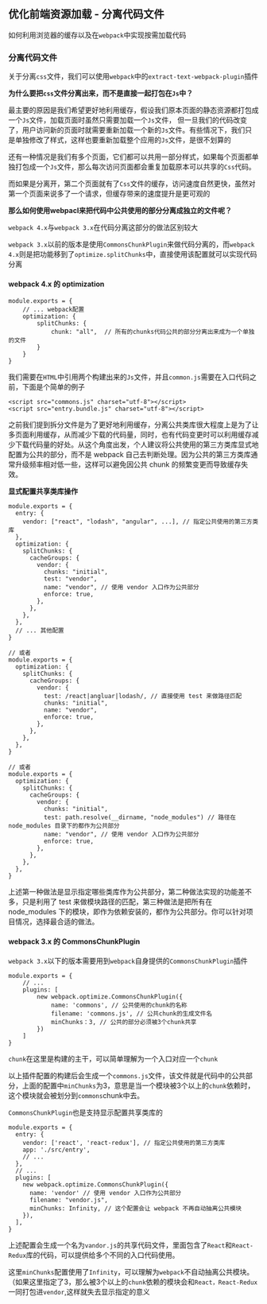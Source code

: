 ## 优化前端资源加载 - 分离代码文件

如何利用浏览器的缓存以及在`webpack`中实现按需加载代码

### 分离代码文件

关于分离`css`文件，我们可以使用`webpack`中的`extract-text-webpack-plugin`插件

**为什么要把`css`文件分离出来，而不是直接一起打包在`Js`中？**

最主要的原因是我们希望更好地利用缓存，假设我们原本页面的静态资源都打包成一个`Js`文件，加载页面时虽然只需要加载一个`Js`文件，
但一旦我们的代码改变了，用户访问新的页面时就需要重新加载一个新的`Js`文件。有些情况下，我们只是单独修改了样式，这样也要重新加载整个应用的`Js`文件，是很不划算的

还有一种情况是我们有多个页面，它们都可以共用一部分样式，如果每个页面都单独打包成一个`Js`文件，那么每次访问页面都会重复加载原本可以共享的`Css`代码。

而如果是分离开，第二个页面就有了`Css`文件的缓存，访问速度自然更快，虽然对第一个页面来说多了一个请求，但缓存带来的速度提升是更可观的

**那么如何使用webpacl来把代码中公共使用的部分分离成独立的文件呢？**

`webpack 4.x`与`webpack 3.x`在代码分离这部分的做法区别较大

`webpack 3.x`以前的版本是使用`CommonsChunkPlugin`来做代码分离的，而`webpack 4.x`则是把功能移到了`optimize.splitChunks`中，直接使用该配置就可以实现代码分离

#### webpack 4.x 的 optimization
```
module.exports = {
    // ... webpack配置
    optimization: {
        splitChunks: {
            chunk: "all",  // 所有的chunks代码公共的部分分离出来成为一个单独的文件
        }
    }
}
```
我们需要在`HTML`中引用两个构建出来的`Js`文件，并且`common.js`需要在入口代码之前，下面是个简单的例子
```
<script src="commons.js" charset="utf-8"></script>
<script src="entry.bundle.js" charset="utf-8"></script>
```

之前我们提到拆分文件是为了更好地利用缓存，分离公共类库很大程度上是为了让多页面利用缓存，从而减少下载的代码量，同时，也有代码变更时可以利用缓存减少下载代码量的好处。从这个角度出发，个人建议将公共使用的第三方类库显式地配置为公共的部分，而不是 webpack 自己去判断处理。因为公共的第三方类库通常升级频率相对低一些，这样可以避免因公共 chunk 的频繁变更而导致缓存失效。

**显式配置共享类库操作**
```
module.exports = {
  entry: {
    vendor: ["react", "lodash", "angular", ...], // 指定公共使用的第三方类库
  },
  optimization: {
    splitChunks: {
      cacheGroups: {
        vendor: {
          chunks: "initial",
          test: "vendor",
          name: "vendor", // 使用 vendor 入口作为公共部分
          enforce: true,
        },
      },
    },
  },
  // ... 其他配置
}

// 或者
module.exports = {
  optimization: {
    splitChunks: {
      cacheGroups: {
        vendor: {
          test: /react|angluar|lodash/, // 直接使用 test 来做路径匹配
          chunks: "initial",
          name: "vendor",
          enforce: true,
        },
      },
    },
  },
}

// 或者
module.exports = {
  optimization: {
    splitChunks: {
      cacheGroups: {
        vendor: {
          chunks: "initial",
          test: path.resolve(__dirname, "node_modules") // 路径在 node_modules 目录下的都作为公共部分
          name: "vendor", // 使用 vendor 入口作为公共部分
          enforce: true,
        },
      },
    },
  },
}
```
上述第一种做法是显示指定哪些类库作为公共部分，第二种做法实现的功能差不多，只是利用了 test 来做模块路径的匹配，第三种做法是把所有在 node_modules 下的模块，即作为依赖安装的，都作为公共部分。你可以针对项目情况，选择最合适的做法。


#### webpack 3.x 的 CommonsChunkPlugin
`webpack 3.x`以下的版本需要用到`webpack`自身提供的`CommonsChunkPlugin`插件
```
module.exports = {
    // ...
    plugins: [
        new webpack.optimize.CommonsChunkPlugin({
            name: 'commons', // 公共使用的chunk的名称
            filename: 'commons.js', // 公共chunk的生成文件名
            minChunks：3, // 公共的部分必须被3个chunk共享
        })
    ]
}
```
`chunk`在这里是构建的主干，可以简单理解为一个入口对应一个`chunk`

以上插件配置的构建后会生成一个`commons.js`文件，该文件就是代码中的公共部分，上面的配置中`minChunks`为3，意思是当一个模块被3个以上的`chunk`依赖时，这个模块就会被划分到`commons`chunk中去。

`CommonsChunkPlugin`也是支持显示配置共享类库的
```
module.exports = {
  entry: {
    vendor: ['react', 'react-redux'], // 指定公共使用的第三方类库
    app: './src/entry',
    // ...
  },
  // ...
  plugins: [
    new webpack.optimize.CommonsChunkPlugin({
      name: 'vendor' // 使用 vendor 入口作为公共部分
      filename: "vendor.js", 
      minChunks: Infinity, // 这个配置会让 webpack 不再自动抽离公共模块
    }),
  ],
}
```
上述配置会生成一个名为`vandor.js`的共享代码文件，里面包含了`React`和`React-Redux`库的代码，可以提供给多个不同的入口代码使用。

这里`minChunks`配置使用了`Infinity`，可以理解为`webpack`不自动抽离公共模块。（如果这里指定了3，那么被3个以上的`chunk`依赖的模块会和`React，React-Redux`一同打包进`vendor`,这样就失去显示指定的意义

